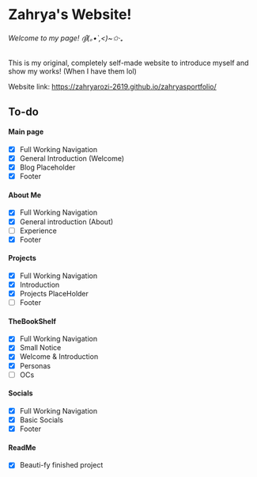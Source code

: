 # Zahrya's Website!
###### Welcome to my page! ദ്ദി(｡•̀ ,<)~✩‧₊

This is my original, completely self-made website to introduce myself and show my works! (When I have them lol)

Website link: https://zahryarozi-2619.github.io/zahryasportfolio/

## To-do
#### Main page
- [X] Full Working Navigation
- [X] General Introduction (Welcome)
- [X] Blog Placeholder
- [X] Footer

#### About Me
- [X] Full Working Navigation
- [X] General introduction (About)
- [ ] Experience
- [X] Footer

#### Projects
- [X] Full Working Navigation
- [X] Introduction
- [X] Projects PlaceHolder
- [ ] Footer

#### TheBookShelf
- [X] Full Working Navigation
- [X] Small Notice
- [X] Welcome & Introduction
- [X] Personas
- [ ] OCs

#### Socials
- [X] Full Working Navigation
- [X] Basic Socials
- [X] Footer

#### ReadMe
- [x] Beauti-fy finished project
